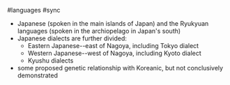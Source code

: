 #languages #sync 
- Japanese (spoken in the main islands of Japan) and the Ryukyuan languages (spoken in the archiopelago in Japan's south)
- Japanese dialects are further divided:
    - Eastern Japanese--east of Nagoya, including Tokyo dialect
    - Western Japanese--west of Nagoya, including Kyoto dialect
    - Kyushu dialects
- some proposed genetic relationship with Koreanic, but not conclusively demonstrated